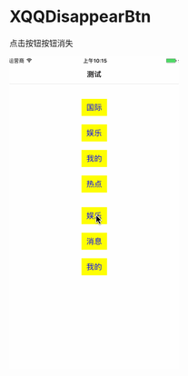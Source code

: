 # XQQDisappearBtn
点击按钮按钮消失


![image](https://github.com/xiaogehenjimo/XQQDisappearBtn/blob/master/2332.gif)

